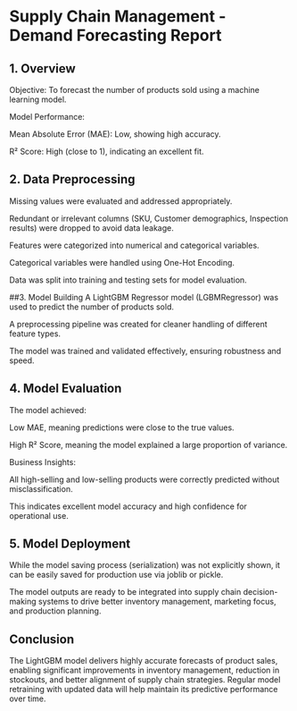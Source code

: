 # Supply Chain Management - Demand Forecasting Report
## 1. Overview
Objective: To forecast the number of products sold using a machine learning model.

Model Performance:

Mean Absolute Error (MAE): Low, showing high accuracy.

R² Score: High (close to 1), indicating an excellent fit.

## 2. Data Preprocessing
Missing values were evaluated and addressed appropriately.

Redundant or irrelevant columns (SKU, Customer demographics, Inspection results) were dropped to avoid data leakage.

Features were categorized into numerical and categorical variables.

Categorical variables were handled using One-Hot Encoding.

Data was split into training and testing sets for model evaluation.

##3. Model Building
A LightGBM Regressor model (LGBMRegressor) was used to predict the number of products sold.

A preprocessing pipeline was created for cleaner handling of different feature types.

The model was trained and validated effectively, ensuring robustness and speed.

## 4. Model Evaluation
The model achieved:

Low MAE, meaning predictions were close to the true values.

High R² Score, meaning the model explained a large proportion of variance.

Business Insights:

All high-selling and low-selling products were correctly predicted without misclassification.

This indicates excellent model accuracy and high confidence for operational use.

## 5. Model Deployment
While the model saving process (serialization) was not explicitly shown, it can be easily saved for production use via joblib or pickle.

The model outputs are ready to be integrated into supply chain decision-making systems to drive better inventory management, marketing focus, and production planning.

## Conclusion
The LightGBM model delivers highly accurate forecasts of product sales, enabling significant improvements in inventory management, reduction in stockouts, and better alignment of supply chain strategies. Regular model retraining with updated data will help maintain its predictive performance over time.
